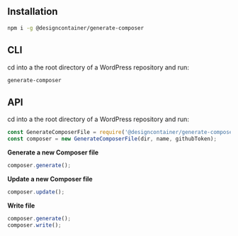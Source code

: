 ## Installation

```bash
npm i -g @designcontainer/generate-composer
```

## CLI

cd into a the root directory of a WordPress repository and run:

```bash
generate-composer
```

## API

cd into a the root directory of a WordPress repository and run:

```javascript
const GenerateComposerFile = require('@designcontainer/generate-composer');
const composer = new GenerateComposerFile(dir, name, githubToken);
```

**Generate a new Composer file**

```javascript
composer.generate();
```

**Update a new Composer file**

```javascript
composer.update();
```

**Write file**

```javascript
composer.generate();
composer.write();
```
